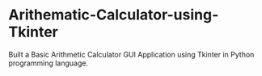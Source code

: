 # Arithematic-Calculator-using-Tkinter
Built a Basic Arithmetic Calculator GUI Application using Tkinter in Python programming language.
